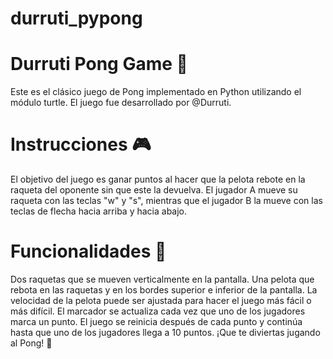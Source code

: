 # durruti_pypong

# Durruti Pong Game 🏓
Este es el clásico juego de Pong implementado en Python utilizando el módulo turtle. El juego fue desarrollado por @Durruti.

# Instrucciones 🎮
El objetivo del juego es ganar puntos al hacer que la pelota rebote en la raqueta del oponente sin que este la devuelva. El jugador A mueve su raqueta con las teclas "w" y "s", mientras que el jugador B la mueve con las teclas de flecha hacia arriba y hacia abajo.

# Funcionalidades 🔧
Dos raquetas que se mueven verticalmente en la pantalla.
Una pelota que rebota en las raquetas y en los bordes superior e inferior de la pantalla.
La velocidad de la pelota puede ser ajustada para hacer el juego más fácil o más difícil.
El marcador se actualiza cada vez que uno de los jugadores marca un punto.
El juego se reinicia después de cada punto y continúa hasta que uno de los jugadores llega a 10 puntos.
¡Que te diviertas jugando al Pong! 🚀

